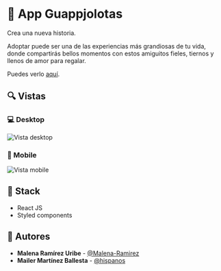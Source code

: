# 🌮 App Guappjolotas

Crea una nueva historia.

Adoptar puede ser una de las experiencias más grandiosas de tu vida, donde compartirás bellos momentos con estos amiguitos fieles, tiernos y llenos de amor para regalar.

Puedes verlo [aquí](https://guappjalotas.netlify.app/#/).

## 🔍 Vistas 

### 💻 Desktop

![Vista desktop](https://i.imgur.com/ZalZPIr.jpg)

### 📱 Mobile

![Vista mobile](https://i.imgur.com/p88L7yC.jpg)

## 📌 Stack

- React JS
- Styled components

## 🌟 Autores

- **Malena Ramírez Uribe** - [@Malena-Ramirez](https://github.com/Malena-Ramirez)
- **Mailer Martínez Ballesta** - [@hispanos](https://github.com/hispanos)
